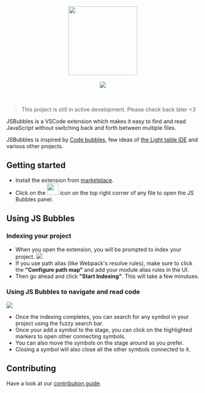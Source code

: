 <div align="center">
<img height="180px" src="https://raw.githubusercontent.com/Raathigesh/JSBubbles/master/docs/assets/bubbles.png">
<br />
<br />
<img src="https://img.shields.io/github/workflow/status/Raathigesh/JSBubbles/Production Build?style=flat-square" />
<br />
<br />
<br />
</div>

> This project is still in active development. Please check back later <3

JSBubbles is a VSCode extension which makes it easy to find and read JavaScript without switching back and forth between multiple files.

JSBubbles is inspired by [Code bubbles](http://www.andrewbragdon.com/codebubbles_site.asp), few ideas of [the Light table IDE](https://www.chris-granger.com/2012/04/12/light-table-a-new-ide-concept/) and various other projects.

## Getting started

- Install the extension from [marketplace](https://marketplace.visualstudio.com/items?itemName=Raathigeshan.js-bubbles).
- Click on the <img src="https://raw.githubusercontent.com/Raathigesh/JSBubbles/master/docs/assets/Trigger%20icon.png" height="30px"> icon on the top right corner of any file to open the JS Bubbles panel.

## Using JS Bubbles

### Indexing your project

- When you open the extension, you will be prompted to index your project.
  <img src="https://raw.githubusercontent.com/Raathigesh/JSBubbles/master/docs/assets/LandingPage.png">
- If you use path alias (like Webpack's resolve rules), make sure to click the **"Configure path map"** and add your module alias rules in the UI.
- Then go ahead and click **"Start Indexing"**. This will take a few minutues.

### Using JS Bubbles to navigate and read code

  <img src="https://raw.githubusercontent.com/Raathigesh/JSBubbles/master/docs/assets/Code bubbles.gif">

- Once the indexing completes, you can search for any symbol in your project using the fuzzy search bar.
- Once your add a symbol to the stage, you can click on the highlighted markers to open other connecting symbols.
- You can also move the symbols on the stage around as you prefer.
- Closing a symbol will also close all the other symbols connected to it.

## Contributing

Have a look at our [contribution guide](docs/contributing.md).
